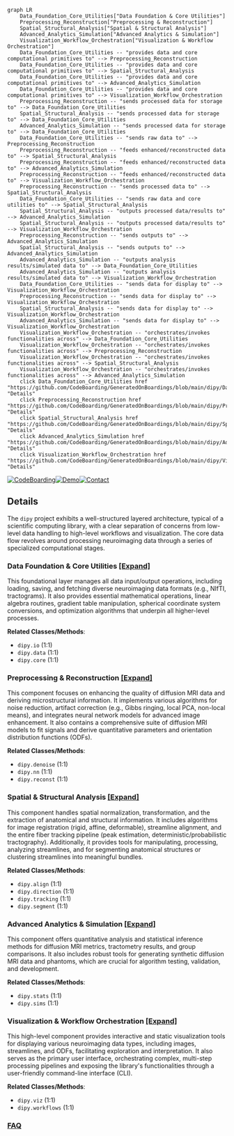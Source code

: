 ```mermaid
graph LR
    Data_Foundation_Core_Utilities["Data Foundation & Core Utilities"]
    Preprocessing_Reconstruction["Preprocessing & Reconstruction"]
    Spatial_Structural_Analysis["Spatial & Structural Analysis"]
    Advanced_Analytics_Simulation["Advanced Analytics & Simulation"]
    Visualization_Workflow_Orchestration["Visualization & Workflow Orchestration"]
    Data_Foundation_Core_Utilities -- "provides data and core computational primitives to" --> Preprocessing_Reconstruction
    Data_Foundation_Core_Utilities -- "provides data and core computational primitives to" --> Spatial_Structural_Analysis
    Data_Foundation_Core_Utilities -- "provides data and core computational primitives to" --> Advanced_Analytics_Simulation
    Data_Foundation_Core_Utilities -- "provides data and core computational primitives to" --> Visualization_Workflow_Orchestration
    Preprocessing_Reconstruction -- "sends processed data for storage to" --> Data_Foundation_Core_Utilities
    Spatial_Structural_Analysis -- "sends processed data for storage to" --> Data_Foundation_Core_Utilities
    Advanced_Analytics_Simulation -- "sends processed data for storage to" --> Data_Foundation_Core_Utilities
    Data_Foundation_Core_Utilities -- "sends raw data to" --> Preprocessing_Reconstruction
    Preprocessing_Reconstruction -- "feeds enhanced/reconstructed data to" --> Spatial_Structural_Analysis
    Preprocessing_Reconstruction -- "feeds enhanced/reconstructed data to" --> Advanced_Analytics_Simulation
    Preprocessing_Reconstruction -- "feeds enhanced/reconstructed data to" --> Visualization_Workflow_Orchestration
    Preprocessing_Reconstruction -- "sends processed data to" --> Spatial_Structural_Analysis
    Data_Foundation_Core_Utilities -- "sends raw data and core utilities to" --> Spatial_Structural_Analysis
    Spatial_Structural_Analysis -- "outputs processed data/results to" --> Advanced_Analytics_Simulation
    Spatial_Structural_Analysis -- "outputs processed data/results to" --> Visualization_Workflow_Orchestration
    Preprocessing_Reconstruction -- "sends outputs to" --> Advanced_Analytics_Simulation
    Spatial_Structural_Analysis -- "sends outputs to" --> Advanced_Analytics_Simulation
    Advanced_Analytics_Simulation -- "outputs analysis results/simulated data to" --> Data_Foundation_Core_Utilities
    Advanced_Analytics_Simulation -- "outputs analysis results/simulated data to" --> Visualization_Workflow_Orchestration
    Data_Foundation_Core_Utilities -- "sends data for display to" --> Visualization_Workflow_Orchestration
    Preprocessing_Reconstruction -- "sends data for display to" --> Visualization_Workflow_Orchestration
    Spatial_Structural_Analysis -- "sends data for display to" --> Visualization_Workflow_Orchestration
    Advanced_Analytics_Simulation -- "sends data for display to" --> Visualization_Workflow_Orchestration
    Visualization_Workflow_Orchestration -- "orchestrates/invokes functionalities across" --> Data_Foundation_Core_Utilities
    Visualization_Workflow_Orchestration -- "orchestrates/invokes functionalities across" --> Preprocessing_Reconstruction
    Visualization_Workflow_Orchestration -- "orchestrates/invokes functionalities across" --> Spatial_Structural_Analysis
    Visualization_Workflow_Orchestration -- "orchestrates/invokes functionalities across" --> Advanced_Analytics_Simulation
    click Data_Foundation_Core_Utilities href "https://github.com/CodeBoarding/GeneratedOnBoardings/blob/main/dipy/Data_Foundation_Core_Utilities.md" "Details"
    click Preprocessing_Reconstruction href "https://github.com/CodeBoarding/GeneratedOnBoardings/blob/main/dipy/Preprocessing_Reconstruction.md" "Details"
    click Spatial_Structural_Analysis href "https://github.com/CodeBoarding/GeneratedOnBoardings/blob/main/dipy/Spatial_Structural_Analysis.md" "Details"
    click Advanced_Analytics_Simulation href "https://github.com/CodeBoarding/GeneratedOnBoardings/blob/main/dipy/Advanced_Analytics_Simulation.md" "Details"
    click Visualization_Workflow_Orchestration href "https://github.com/CodeBoarding/GeneratedOnBoardings/blob/main/dipy/Visualization_Workflow_Orchestration.md" "Details"
```

[![CodeBoarding](https://img.shields.io/badge/Generated%20by-CodeBoarding-9cf?style=flat-square)](https://github.com/CodeBoarding/CodeBoarding)[![Demo](https://img.shields.io/badge/Try%20our-Demo-blue?style=flat-square)](https://www.codeboarding.org/demo)[![Contact](https://img.shields.io/badge/Contact%20us%20-%20contact@codeboarding.org-lightgrey?style=flat-square)](mailto:contact@codeboarding.org)

## Details

The `dipy` project exhibits a well-structured layered architecture, typical of a scientific computing library, with a clear separation of concerns from low-level data handling to high-level workflows and visualization. The core data flow revolves around processing neuroimaging data through a series of specialized computational stages.

### Data Foundation & Core Utilities [[Expand]](./Data_Foundation_Core_Utilities.md)
This foundational layer manages all data input/output operations, including loading, saving, and fetching diverse neuroimaging data formats (e.g., NIfTI, tractograms). It also provides essential mathematical operations, linear algebra routines, gradient table manipulation, spherical coordinate system conversions, and optimization algorithms that underpin all higher-level processes.


**Related Classes/Methods**:

- `dipy.io` (1:1)
- `dipy.data` (1:1)
- `dipy.core` (1:1)


### Preprocessing & Reconstruction [[Expand]](./Preprocessing_Reconstruction.md)
This component focuses on enhancing the quality of diffusion MRI data and deriving microstructural information. It implements various algorithms for noise reduction, artifact correction (e.g., Gibbs ringing, local PCA, non-local means), and integrates neural network models for advanced image enhancement. It also contains a comprehensive suite of diffusion MRI models to fit signals and derive quantitative parameters and orientation distribution functions (ODFs).


**Related Classes/Methods**:

- `dipy.denoise` (1:1)
- `dipy.nn` (1:1)
- `dipy.reconst` (1:1)


### Spatial & Structural Analysis [[Expand]](./Spatial_Structural_Analysis.md)
This component handles spatial normalization, transformation, and the extraction of anatomical and structural information. It includes algorithms for image registration (rigid, affine, deformable), streamline alignment, and the entire fiber tracking pipeline (peak estimation, deterministic/probabilistic tractography). Additionally, it provides tools for manipulating, processing, analyzing streamlines, and for segmenting anatomical structures or clustering streamlines into meaningful bundles.


**Related Classes/Methods**:

- `dipy.align` (1:1)
- `dipy.direction` (1:1)
- `dipy.tracking` (1:1)
- `dipy.segment` (1:1)


### Advanced Analytics & Simulation [[Expand]](./Advanced_Analytics_Simulation.md)
This component offers quantitative analysis and statistical inference methods for diffusion MRI metrics, tractometry results, and group comparisons. It also includes robust tools for generating synthetic diffusion MRI data and phantoms, which are crucial for algorithm testing, validation, and development.


**Related Classes/Methods**:

- `dipy.stats` (1:1)
- `dipy.sims` (1:1)


### Visualization & Workflow Orchestration [[Expand]](./Visualization_Workflow_Orchestration.md)
This high-level component provides interactive and static visualization tools for displaying various neuroimaging data types, including images, streamlines, and ODFs, facilitating exploration and interpretation. It also serves as the primary user interface, orchestrating complex, multi-step processing pipelines and exposing the library's functionalities through a user-friendly command-line interface (CLI).


**Related Classes/Methods**:

- `dipy.viz` (1:1)
- `dipy.workflows` (1:1)




### [FAQ](https://github.com/CodeBoarding/GeneratedOnBoardings/tree/main?tab=readme-ov-file#faq)